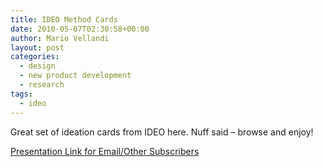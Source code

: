```yaml
---
title: IDEO Method Cards
date: 2010-05-07T02:30:58+00:00
author: Mario Vellandi
layout: post
categories:
  - design
  - new product development
  - research
tags:
  - ideo
---
```

Great set of ideation cards from IDEO here. Nuff said &#8211; browse and enjoy!

[Presentation Link for Email/Other Subscribers](http://issuu.com/fullonlearning/docs/ideo-method-cards)
